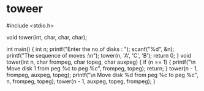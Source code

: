 # toweer
#include <stdio.h>
 
void tower(int, char, char, char);
 
int main()
{
    int n;
    printf("Enter the no.of disks : ");
    scanf("%d", &n);
    printf("The sequence of moves  :\n");
    tower(n, 'A', 'C', 'B');
    return 0;
}
void tower(int n, char frompeg, char topeg, char auxpeg)
{
    if (n == 1)
    {
        printf("\n Move disk 1 from peg %c to peg %c", frompeg, topeg);
        return;
    }
    tower(n - 1, frompeg, auxpeg, topeg);
    printf("\n Move disk %d from peg %c to peg %c", n, frompeg, topeg);
    tower(n - 1, auxpeg, topeg, frompeg);
}
